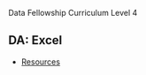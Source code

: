 Data Fellowship Curriculum Level 4

## DA: Excel
* [Resources](https://cp2423.github.io/public-dfv1-test/DA_Excel/session_resources.html)
